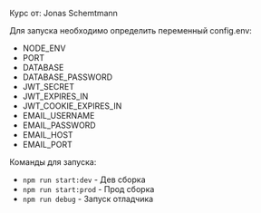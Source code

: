 Курс от: Jonas Schemtmann

Для запуска необходимо определить переменный config.env:

- NODE_ENV
- PORT
- DATABASE
- DATABASE_PASSWORD
- JWT_SECRET
- JWT_EXPIRES_IN
- JWT_COOKIE_EXPIRES_IN
- EMAIL_USERNAME
- EMAIL_PASSWORD
- EMAIL_HOST
- EMAIL_PORT

Команды для запуска:
- `npm run start:dev` - Дев сборка 
- `npm run start:prod` - Прод сборка
- `npm run debug` - Запуск отладчика

